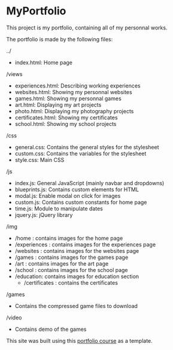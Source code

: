 # MyPortfolio

This project is my portfolio, containing all of my personnal works.

The portfolio is made by the following files: 

../
- index.html: Home page

/views
- experiences.html: Describing working experiences
- websites.html: Showing my personnal websites
- games.html: Showing my personnal games
- art.html: Displaying my art projects
- photo.html: Displaying my photography projects
- certificates.html: Showing my certificates
- school.html: Showing my school projects

/css
- general.css: Contains the general styles for the stylesheet
- custom.css: Contains the variables for the stylesheet
- style.css: Main CSS

/js
- index.js: General JavaScript (mainly navbar and dropdowns)
- blueprints.js: Contains custom elements for HTML
- modal.js: Enable modal on click for images
- custom.js: Contains custom constants for home page
- time.js: Module to manipulate dates
- jquery.js: jQuery library

/img
- /home : contains images for the home page
- /experiences : contains images for the experiences page
- /websites : contains images for the websites page
- /games : contains images for the games page
- /art : contains images for the art page
- /school : contains images for the school page
- /education: contains images for education section
  - /certificates : contains the certificates

/games
- Contains the compressed game files to download

/video
- Contains demo of the games


This site was built using this [portfolio course](https://youtu.be/_xkSvufmjEs?si=sTo628TZXGkxunje) as a template.
